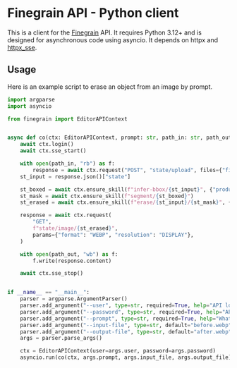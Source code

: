 # Finegrain API - Python client

This is a client for the [Finegrain](https://finegrain.ai) API. It requires Python 3.12+ and is designed for asynchronous code using asyncio. It depends on httpx and [httpx_sse](https://github.com/florimondmanca/httpx-sse).

## Usage

Here is an example script to erase an object from an image by prompt.

```py
import argparse
import asyncio

from finegrain import EditorAPIContext


async def co(ctx: EditorAPIContext, prompt: str, path_in: str, path_out: str) -> None:
    await ctx.login()
    await ctx.sse_start()

    with open(path_in, "rb") as f:
        response = await ctx.request("POST", "state/upload", files={"file": f})
    st_input = response.json()["state"]

    st_boxed = await ctx.ensure_skill(f"infer-bbox/{st_input}", {"product_name": prompt})
    st_mask = await ctx.ensure_skill(f"segment/{st_boxed}")
    st_erased = await ctx.ensure_skill(f"erase/{st_input}/{st_mask}", {"mode": "free"})

    response = await ctx.request(
        "GET",
        f"state/image/{st_erased}",
        params={"format": "WEBP", "resolution": "DISPLAY"},
    )

    with open(path_out, "wb") as f:
        f.write(response.content)

    await ctx.sse_stop()


if __name__ == "__main__":
    parser = argparse.ArgumentParser()
    parser.add_argument("--user", type=str, required=True, help="API login")
    parser.add_argument("--password", type=str, required=True, help="API password")
    parser.add_argument("--prompt", type=str, required=True, help="What to remove?")
    parser.add_argument("--input-file", type=str, default="before.webp", help="Input file path")
    parser.add_argument("--output-file", type=str, default="after.webp", help="Output file path")
    args = parser.parse_args()

    ctx = EditorAPIContext(user=args.user, password=args.password)
    asyncio.run(co(ctx, args.prompt, args.input_file, args.output_file))
```
